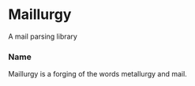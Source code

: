 Maillurgy
=========

A mail parsing library








### Name
Maillurgy is a forging of the words metallurgy and mail.
